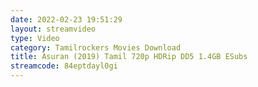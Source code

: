 ```yaml
---
date: 2022-02-23 19:51:29
layout: streamvideo
type: Video
category: Tamilrockers Movies Download
title: Asuran (2019) Tamil 720p HDRip DD5 1.4GB ESubs
streamcode: 84eptdayl0gi
---
```

